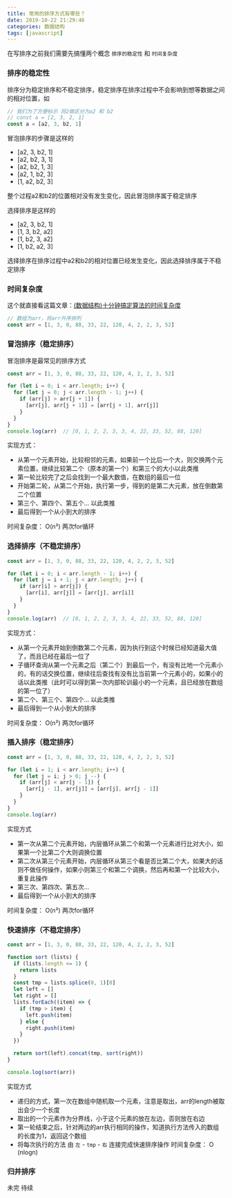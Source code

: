 ```yaml
---
title: 常用的排序方式有哪些？
date: 2019-10-22 21:29:46
categories: 数据结构
tags: [javascript]
---
```


在写排序之前我们需要先搞懂两个概念 `排序的稳定性` 和 `时间复杂度`
### 排序的稳定性
排序分为稳定排序和不稳定排序，稳定排序在排序过程中不会影响到想等数据之间的相对位置，如
```ts
// 我们为了方便标示 将2做区分为a2 和 b2
// const a = [2, 3, 2, 1]
const a = [a2, 3, b2, 1]
```
冒泡排序的步骤是这样的
- [a2, 3, b2, 1]
- [a2, b2, 3, 1]
- [a2, b2, 1, 3]
- [a2, 1, b2, 3]
- [1, a2, b2, 3]

整个过程a2和b2的位置相对没有发生变化，因此冒泡排序属于稳定排序

选择排序是这样的
- [a2, 3, b2, 1]
- [1, 3, b2, a2]
- [1, b2, 3, a2]
- [1, b2, a2, 3]

选择排序在排序过程中a2和b2的相对位置已经发生变化，因此选择排序属于不稳定排序

### 时间复杂度
这个就直接看这篇文章：[(数据结构)十分钟搞定算法的时间复杂度](https://www.jianshu.com/p/f4cca5ce055a)


```ts
// 数组为arr，将arr升序排列
const arr = [1, 3, 0, 88, 33, 22, 120, 4, 2, 2, 3, 52]

```

### 冒泡排序（稳定排序）
冒泡排序是最常见的排序方式
```ts
const arr = [1, 3, 0, 88, 33, 22, 120, 4, 2, 2, 3, 52]

for (let i = 0; i < arr.length; i++) {
  for (let j = 0; j < arr.length - 1; j++) {
    if (arr[j] > arr[j + 1]) {
      [arr[j], arr[j + 1]] = [arr[j + 1], arr[j]]
    }
  }
}
console.log(arr)  // [0, 1, 2, 2, 3, 3, 4, 22, 33, 52, 88, 120]
```
实现方式：
- 从第一个元素开始，比较相邻的元素，如果前一个比后一个大，则交换两个元素位置，继续比较第二个（原本的第一个）和第三个的大小以此类推
- 第一轮比较完了之后会找到一个最大数值，在数组的最后一位
- 开始第二轮，从第二个开始，执行第一步，得到的是第二大元素，放在倒数第二个位置
- 第三个、第四个、第五个... 以此类推
- 最后得到一个从小到大的排序

时间复杂度： O(n²)  两次for循环


### 选择排序（不稳定排序）
```ts
const arr = [1, 3, 0, 88, 33, 22, 120, 4, 2, 2, 3, 52]

for (let i = 0; i < arr.length - 1; i++) {
  for (let j = i + 1; j < arr.length; j++) {
    if (arr[i] > arr[j]) {
      [arr[i], arr[j]] = [arr[j], arr[i]]
    }
  }
}
console.log(arr)  // [0, 1, 2, 2, 3, 3, 4, 22, 33, 52, 88, 120]
```
实现方式：
- 从第一个元素开始到倒数第二个元素，因为执行到这个时候已经知道最大值了，而且已经在最后一位了
- 子循环查询从第一个元素之后（第二个）到最后一个，有没有比地一个元素小的，有的话交换位置，继续往后查找有没有比当前第一个元素小的，如果小的话以此类推（此时可以得到第一次内部轮训最小的一个元素，且已经放在数组的第一位了）
- 第二个、第三个、第四个... 以此类推
- 最后得到一个从小到大的排序

时间复杂度： O(n²)  两次for循环

### 插入排序（稳定排序）
```ts
const arr = [1, 3, 0, 88, 33, 22, 120, 4, 2, 2, 3, 52]

for (let i = 1; i < arr.length; i++) {
  for (let j = i; j > 0; j --) {
    if (arr[j] < arr[j - 1]) {
      [arr[j - 1], arr[j]] = [arr[j], arr[j - 1]]
    }
  }
}
console.log(arr)
```
实现方式
- 第一次从第二个元素开始，内层循环从第二个和第一个元素进行比对大小，如果第一个比第二个大则调换位置
- 第二次从第三个元素开始，内层循环从第三个看是否比第二个大，如果大的话则不做任何操作，如果小则第三个和第二个调换，然后再和第一个比较大小，重复此操作
- 第三次、第四次、第五次...
- 最后得到一个从小到大的排序

时间复杂度： O(n²)  两次for循环

### 快速排序（不稳定排序）
```ts
const arr = [1, 3, 0, 88, 33, 22, 120, 4, 2, 2, 3, 52]

function sort (lists) {
  if (lists.length <= 1) {
    return lists
  }
  const tmp = lists.splice(0, 1)[0]
  let left = []
  let right = []
  lists.forEach((item) => {
    if (tmp > item) {
      left.push(item)
    } else {
      right.push(item)
    }
  })

  return sort(left).concat(tmp, sort(right))
}

console.log(sort(arr))
```
实现方式
- 递归的方式，第一次在数组中随机取一个元素，注意是取出，arr的length被取出会少一个长度
- 取出的一个元素作为分界线，小于这个元素的放在左边，否则放在右边
- 第一轮结束之后，针对两边的arr执行相同的操作，知道执行方法传入的数组的长度为1，返回这个数组
- 将每次执行的方法 由 `左` - `tmp` - `右` 连接完成快速排序操作
时间复杂度： O (nlogn)

### 归并排序

未完 待续

